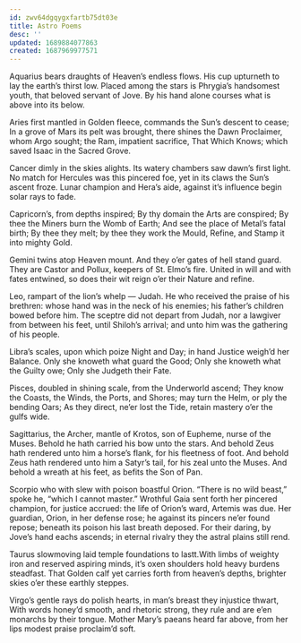```yaml
---
id: zwv64dgqygxfartb75dt03e
title: Astro Poems
desc: ''
updated: 1689884077863
created: 1687969977571
---
```



Aquarius bears draughts of Heaven’s endless flows. His cup upturneth to lay the earth’s thirst low. Placed among the stars is Phrygia’s handsomest youth, that beloved servant of Jove. By his hand alone courses what is above into its below.

Aries first mantled in Golden fleece, commands the Sun’s descent to cease; In a grove of Mars its pelt was brought, there shines the Dawn Proclaimer, whom Argo sought; the Ram, impatient sacrifice, That Which Knows; which saved Isaac in the Sacred Grove.

Cancer dimly in the skies alights. Its watery chambers saw dawn’s first light. No match for Hercules was this pincered foe, yet in its claws the Sun’s ascent froze. Lunar champion and Hera’s aide, against it’s influence begin solar rays to fade.

Capricorn’s, from depths inspired; By thy domain the Arts are conspired; By thee the Miners burn the Womb of Earth; And see the place of Metal’s fatal birth; By thee they melt; by thee they work the Mould, Refine, and Stamp it into mighty Gold.

Gemini twins atop Heaven mount. And they o’er gates of hell stand guard. They are Castor and Pollux, keepers of St. Elmo’s fire. United in will and with fates entwined, so does their wit reign o’er their Nature and refine.

Leo, rampart of the lion’s whelp — Judah. He who received the praise of his brethren: whose hand was in the neck of his enemies; his father’s children bowed before him. The sceptre did not depart from Judah, nor a lawgiver from between his feet, until Shiloh’s arrival; and unto him was the gathering of his people.

Libra’s scales, upon which poize Night and Day; in hand Justice weigh’d her Balance. Only she knoweth what guard the Good; Only she knoweth what the Guilty owe; Only she Judgeth their Fate.

Pisces, doubled in shining scale, from the Underworld ascend; They know the Coasts, the Winds, the Ports, and Shores; may turn the Helm, or ply the bending Oars; As they direct, ne’er lost the Tide, retain mastery o’er the gulfs wide.

Sagittarius, the Archer, mantle of Krotos, son of Eupheme, nurse of the Muses. Behold he hath carried his bow unto the stars. And behold Zeus hath rendered unto him a horse’s flank, for his fleetness of foot. And behold Zeus hath rendered unto him a Satyr’s tail, for his zeal unto the Muses. And behold a wreath at his feet, as befits the Son of Pan.

Scorpio who with slew with poison boastful Orion. “There is no wild beast,” spoke he, “which I cannot master.” Wrothful Gaia sent forth her pincered champion, for justice accrued: the life of Orion’s ward, Artemis was due. Her guardian, Orion, in her defense rose; he against its pincers ne’er found repose; beneath its poison his last breath deposed. For their daring, by Jove’s hand eachs ascends; in eternal rivalry they the astral plains still rend.

Taurus slowmoving laid temple foundations to lastt.With limbs of weighty iron and reserved aspiring minds, it’s oxen shoulders hold heavy burdens steadfast. That Golden calf yet carries forth from heaven’s depths, brighter skies o’er these earthly steppes.

Virgo’s gentle rays do polish hearts, in man’s breast they injustice thwart, With words honey’d smooth, and rhetoric strong, they rule and are e’en monarchs by their tongue. Mother Mary’s paeans heard far above, from her lips modest praise proclaim’d soft.
